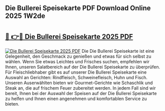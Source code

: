 ## Die Bullerei Speisekarte PDF Download Online 2025 1W2de

# <h2><a href="http://gccl59.nevu.top/?p=Die+Bullerei+Speisekarte">🔗 👉🔴 Die Bullerei Speisekarte 2025 PDF</a></h2>

[![Die Bullerei Speisekarte 2025 PDF](https://i.imgur.com/dBaPXMq.png)](http://gccl59.nevu.top/?p=Die+Bullerei+Speisekarte)
Die Die Bullerei Speisekarte ist eine Gelegenheit, den Geschmack zu genießen und etwas für sich selbst zu wählen. Wenn Sie etwas Leichtes und Frisches suchen, empfehlen wir Ihnen, unseren Salatbereich auf der Die Bullerei Speisekarte zu überprüfen. Für Fleischliebhaber gibt es auf unserer Die Bullerei Speisekarte eine Auswahl an Gerichten: Rindfleisch, Schweinefleisch, Huhn und Fisch. Unseren Auserwählten bieten wir Gourmet-Gerichte wie Schaschlik und Steak an, die auf frischem Feuer zubereitet werden. In jedem Fall sind wir bereit, Ihnen bei der Auswahl der Speisen auf der Die Bullerei Speisekarte zu helfen und Ihnen einen angenehmen und komfortablen Service zu bieten.
